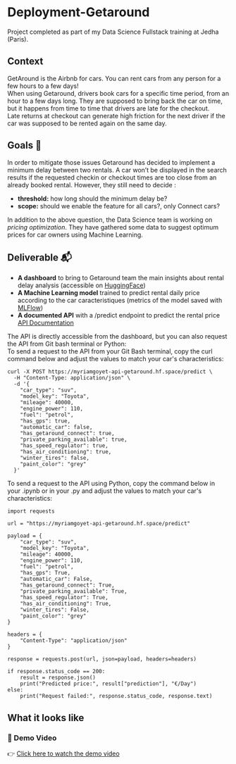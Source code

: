 # Deployment-Getaround
Project completed as part of my Data Science Fullstack training at Jedha (Paris).

## Context 
GetAround is the Airbnb for cars. You can rent cars from any person for a few hours to a few days!     
When using Getaround, drivers book cars for a specific time period, from an hour to a few days long. They are supposed to bring back the car on time, but it happens from time to time that drivers are late for the checkout.     
Late returns at checkout can generate high friction for the next driver if the car was supposed to be rented again on the same day.

## Goals 🎯

In order to mitigate those issues Getaround has decided to implement a minimum delay between two rentals. A car won’t be displayed in the search results if the requested checkin or checkout times are too close from an already booked rental.
However, they still need to decide :
* **threshold:** how long should the minimum delay be?
* **scope:** should we enable the feature for all cars?, only Connect cars?

In addition to the above question, the Data Science team is working on *pricing optimization*. They have gathered some data to suggest optimum prices for car owners using Machine Learning. 

## Deliverable 📬

- **A dashboard** to bring to Getaround team the main insights about rental delay analysis (accessible on [HuggingFace](https://huggingface.co/spaces/myriamgoyet/Getaround_dashboard))
- **A Machine Learning model** trained to predict rental daily price according to the car caracteristiques (metrics of the model saved with [MLFlow](https://myriamgoyet-mlflow-getaround.hf.space/#/experiments/2?viewStateShareKey=18ffe60a67aa365fe49c7306d732974666332474b1684e47b8a1af1298c6cf2c&compareRunsMode=TABLE))
- **A documented API** with a /predict endpoint to predict the rental price [API Documentation](https://myriamgoyet-api-getaround.hf.space/docs)

The API is directly accessible from the dashboard, but you can also request the API from Git bash terminal or Python:   
To send a request to the API from your Git Bash terminal, copy the curl command below and adjust the values to match your car's characteristics:
```
curl -X POST https://myriamgoyet-api-getaround.hf.space/predict \
  -H "Content-Type: application/json" \
  -d '{
    "car_type": "suv",
    "model_key": "Toyota",
    "mileage": 40000,
    "engine_power": 110,
    "fuel": "petrol",
    "has_gps": true,
    "automatic_car": false,
    "has_getaround_connect": true,
    "private_parking_available": true,
    "has_speed_regulator": true,
    "has_air_conditioning": true,
    "winter_tires": false,
    "paint_color": "grey"
  }'
```
To send a request to the API using Python, copy the command below in your .ipynb or in your .py and adjust the values to match your car's characteristics:
```
import requests

url = "https://myriamgoyet-api-getaround.hf.space/predict"

payload = {
    "car_type": "suv",
    "model_key": "Toyota",
    "mileage": 40000,
    "engine_power": 110,
    "fuel": "petrol",
    "has_gps": True,
    "automatic_car": False,
    "has_getaround_connect": True,
    "private_parking_available": True,
    "has_speed_regulator": True,
    "has_air_conditioning": True,
    "winter_tires": False,
    "paint_color": "grey"
}

headers = {
    "Content-Type": "application/json"
}

response = requests.post(url, json=payload, headers=headers)

if response.status_code == 200:
    result = response.json()
    print("Predicted price:", result["prediction"], "€/Day")
else:
    print("Request failed:", response.status_code, response.text)
```

## What it looks like
### 🎥 Demo Video

👉 [Click here to watch the demo video](Dashboard%20streamlit/streamlit-app-2025-07-14-19-07-93.webm)
